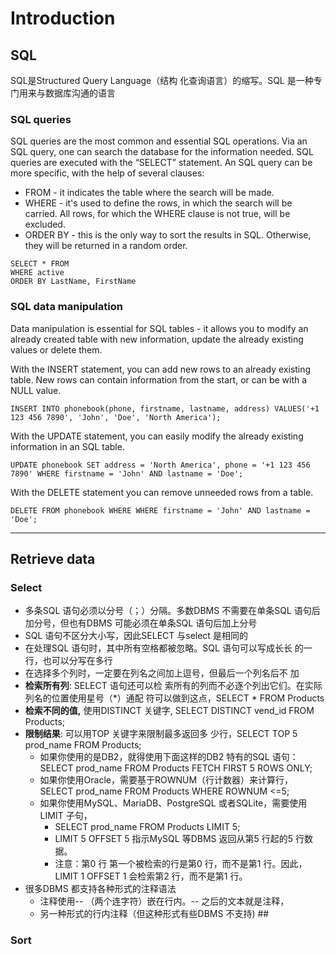 # Introduction

## SQL

SQL是Structured Query Language（结构 化查询语言）的缩写。SQL 是一种专门用来与数据库沟通的语言

### SQL queries <a href="#sql_queries" id="sql_queries"></a>

SQL queries are the most common and essential SQL operations. Via an SQL query, one can search the database for the information needed. SQL queries are executed with the “SELECT” statement. An SQL query can be more specific, with the help of several clauses:

* FROM - it indicates the table where the search will be made.
* WHERE - it's used to define the rows, in which the search will be carried. All rows, for which the WHERE clause is not true, will be excluded.
* ORDER BY - this is the only way to sort the results in SQL. Otherwise, they will be returned in a random order.

```
SELECT * FROM
WHERE active
ORDER BY LastName, FirstName
```

### SQL data manipulation <a href="#sql_data_manipulation" id="sql_data_manipulation"></a>

Data manipulation is essential for SQL tables - it allows you to modify an already created table with new information, update the already existing values or delete them.

With the INSERT statement, you can add new rows to an already existing table. New rows can contain information from the start, or can be with a NULL value.

```
INSERT INTO phonebook(phone, firstname, lastname, address) VALUES('+1 123 456 7890', 'John', 'Doe', 'North America');
```

With the UPDATE statement, you can easily modify the already existing information in an SQL table.



```
UPDATE phonebook SET address = 'North America', phone = '+1 123 456 7890' WHERE firstname = 'John' AND lastname = 'Doe';
```

With the DELETE statement you can remove unneeded rows from a table.

```
DELETE FROM phonebook WHERE WHERE firstname = 'John' AND lastname = 'Doe';
```



****

## Retrieve data

### Select

* 多条SQL 语句必须以分号（；）分隔。多数DBMS 不需要在单条SQL 语句后加分号，但也有DBMS 可能必须在单条SQL 语句后加上分号
* SQL 语句不区分大小写，因此SELECT 与select 是相同的
* 在处理SQL 语句时，其中所有空格都被忽略。SQL 语句可以写成长长 的一行，也可以分写在多行
* 在选择多个列时，一定要在列名之间加上逗号，但最后一个列名后不 加
* **检索所有列**: SELECT 语句还可以检 索所有的列而不必逐个列出它们。在实际列名的位置使用星号（\*）通配 符可以做到这点，SELECT \* FROM Products
* **检索不同的值,** 使用DISTINCT 关键字, SELECT DISTINCT vend\_id FROM Products;
* **限制结果**: 可以用TOP 关键字来限制最多返回多 少行，SELECT TOP 5 prod\_name FROM Products;
  * 如果你使用的是DB2，就得使用下面这样的DB2 特有的SQL 语句：SELECT prod\_name FROM Products FETCH FIRST 5 ROWS ONLY;
  * 如果你使用Oracle，需要基于ROWNUM（行计数器）来计算行，SELECT prod\_name FROM Products WHERE ROWNUM <=5;
  * 如果你使用MySQL、MariaDB、PostgreSQL 或者SQLite，需要使用LIMIT 子句，
    * SELECT prod\_name FROM Products LIMIT 5;&#x20;
    * LIMIT 5 OFFSET 5 指示MySQL 等DBMS 返回从第5 行起的5 行数据。
    * 注意：第0 行 第一个被检索的行是第0 行，而不是第1 行。因此，LIMIT 1 OFFSET 1 会检索第2 行，而不是第1 行。
* 很多DBMS 都支持各种形式的注释语法
  * 注释使用-- （两个连字符）嵌在行内。-- 之后的文本就是注释，
  * 另一种形式的行内注释（但这种形式有些DBMS 不支持) ##



### Sort

